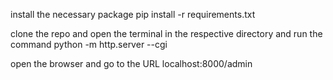 install the necessary package
pip install -r requirements.txt

clone the repo and open the terminal in the respective directory and run the command
python -m http.server --cgi

open the browser and go to the URL
localhost:8000/admin

